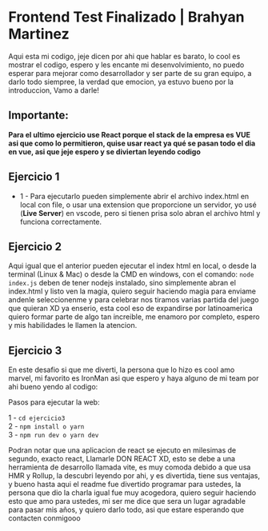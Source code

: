 # Frontend Test Finalizado | Brahyan Martinez

Aqui esta mi codigo, jeje dicen por ahi que hablar es barato, lo cool es mostrar el codigo, espero y les encante mi desenvolvimiento, no puedo esperar para mejorar como desarrollador y ser parte de su gran equipo, a darlo todo siempree, la verdad que emocion, ya estuvo bueno por la introduccion, Vamo a darle!

## Importante:

**Para el ultimo ejercicio use React porque el stack de la empresa es VUE asi que como lo permitieron, quise usar react ya qué se pasan todo el dia en vue, asi que jeje espero y se diviertan leyendo codigo**

## Ejercicio 1

- 1 - Para ejecutarlo pueden simplemente abrir el archivo index.html en local con file, o usar una extension que proporcione un servidor, yo usé (**Live Server**) en vscode, pero si tienen prisa solo abran el archivo html y funciona correctamente.

## Ejercicio 2

Aqui igual que el anterior pueden ejecutar el index html en local, o desde la terminal (Linux & Mac) o desde la CMD en windows, con el comando: `node index.js` deben de tener nodejs instalado, sino simplemente abran el index.html y listo ven la magia, quiero seguir haciendo magia para enviame andenle seleccionenme y para celebrar nos tiramos varias partida del juego que quieran XD ya enserio, esta cool eso de expandirse por latinoamerica quiero formar parte de algo tan increible, me enamoro por completo, espero y mis habilidades le llamen la atencion.

## Ejercicio 3

En este desafio si que me diverti, la persona que lo hizo es cool amo marvel, mi favorito es IronMan asi que espero y haya alguno de mi team por ahi bueno yendo al codigo:

Pasos para ejecutar la web:

1 - `cd ejercicio3` <br/>
2 - `npm install o yarn`<br/>
3 - `npm run dev o yarn dev`<br/>

Podran notar que una aplicacion de react se ejecuto en milesimas de segundo, exacto react, Llamarle DON REACT XD, esto se debe a una herramienta de desarrollo llamada vite, es muy comoda debido a que usa HMR y Rollup, la descubri leyendo por ahi, y es divertida, tiene sus ventajas, y bueno hasta aqui el readme fue divertido programar para ustedes, la persona que dio la charla igual fue muy acogedora, quiero seguir haciendo esto que amo para ustedes, mi ser me dice que sera un lugar agradable para pasar mis años, y quiero darlo todo, asi que estare esperando que contacten conmigooo
